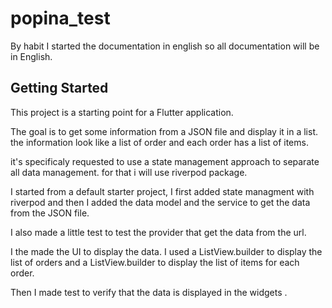# popina_test

By habit I started the documentation in english so all documentation will be in English.

## Getting Started

This project is a starting point for a Flutter application.

The goal is to get some information from a JSON file and display it in a list.
the information look like a list of order and each order has a list of items.

it's specificaly requested to use a state management approach to separate all data management.
for that i will use riverpod package.


I started from a default starter project, I first added state managment with riverpod and then I added the data model and the service to get the data from the JSON file.

I also made a little test to test the provider that get the data from the url.

I the made the UI to display the data. I used a ListView.builder to display the list of orders and a ListView.builder to display the list of items for each order.

Then I made test to verify that the data is displayed in the widgets . 